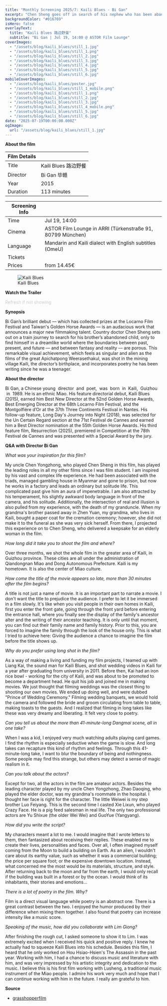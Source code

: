 ```yaml
---
title: "Monthly Screening 2025/7: Kaili Blues - Bi Gan"
excerpt: "Chen Sheng goes off in search of his nephew who has been abandoned by his father. Along the way, he encounters numerous people from his past and also those from his future."
backgroundColor: "#016769"
isHero: false
overlayText:
  title: "Kaili Blues 路边野餐"
  subtitle: "Bi Gan | Jul 19, 14:00 @ ASTOR Film Lounge"
coverImages:
  - "/assets/blog/kaili_blues/still_1.jpg"
  - "/assets/blog/kaili_blues/still_1.png"
  - "/assets/blog/kaili_blues/still_2.jpg"
  - "/assets/blog/kaili_blues/still_3.jpg"
  - "/assets/blog/kaili_blues/still_4.jpg"
  - "/assets/blog/kaili_blues/still_5.jpg"
  - "/assets/blog/kaili_blues/still_6.jpg"
mobileCoverImages:
  - "/assets/blog/kaili_blues/poster.jpg"
  - "/assets/blog/kaili_blues/still_1_mobile.png"
  - "/assets/blog/kaili_blues/still_1.png"
  - "/assets/blog/kaili_blues/still_2.jpg"
  - "/assets/blog/kaili_blues/still_3.jpg"
  - "/assets/blog/kaili_blues/still_4_mobile.png"
  - "/assets/blog/kaili_blues/still_5.jpg"
  - "/assets/blog/kaili_blues/still_6.jpg"
date: "2025-07-19T00:00:00.000Z"
ogImage:
  url: "/assets/blog/kaili_blues/still_1.jpg"
---
```


**About the film**

| Film Details |                      |
| ------------ | -------------------- |
| Title        | Kaili Blues 路边野餐 |
| Director     | Bi Gan 毕赣          |
| Year         | 2015                 |
| Duration     | 113 minutes          |

| Screening Info |                                                                                                                                                          |
| -------------- | -------------------------------------------------------------------------------------------------------------------------------------------------------- |
| Time           | Jul 19, 14:00                                                                                                                                            |
| Cinema         | ASTOR Film Lounge in ARRI (Türkenstraße 91, 80799 München)                                                                                               |
| Language       | Mandarin and Kaili dialect with English subtitles (OmeU)                                                                                                 |
| Tickets        | [<strong style="color:rgb(255, 255, 255); text-decoration: underline;">Buy online</strong>](https://www.eventim-light.com/de/a/65330d104b070869ec1cb7b8) |
| Prices         | from 14.45€                                                                                                                                              |

<figure>
  <img src="/assets/blog/kaili_blues/poster.jpg" alt="Kaili Blues" />
  <figcaption>Kaili Blues</figcaption>
</figure>

**Watch the Trailer**

<span style="color: #cccccc; font-size: 14px;">Refresh if not showing</span>

<div class="youtube-embed" data-video-id="5ZVFtE10aK4" data-title="Kaili Blues"></div>

**Synopsis**

Bi Gan’s brilliant debut — which has collected prizes at the Locarno Film Festival and Taiwan's Golden Horse Awards — is an audacious work that announces a major new filmmaking talent. Country doctor Chen Sheng sets out on a train journey to search for his brother’s abandoned child, only to find himself in a dreamlike world where the boundaries between past, present, and future — and between fantasy and reality — are porous. This remarkable visual achievement, which feels as singular and alien as the films of the great Apichatpong Weerasethakul, was shot in the mining village Kaili, the director’s birthplace, and incorporates poetry he has been writing since he was a teenager.

**About the director**

Bi Gan, a Chinese young  director  and  poet,  was  born  in  Kaili,  Guizhou  in  1989. He is an ethnic Miao. His feature directorial debut, Kaili Blues (2015), earned him Best New Director at the 52nd Golden Horse Awards, Best Emerging Director at the 68th Locarno Film Festival, and the Montgolfière d’Or at the 37th Three Continents Festival in Nantes. His follow-up feature, Long Day's Journey into Night (2018), was selected for the Un Certain Regard section at the 71st Festival de Cannes and earned him a Best Director nomination at the 55th Golden Horse Awards. His third feature film, Resurrection (2025), premiered in Competition at the 78th Festival de Cannes and was presented with a Special Award by the jury.

**Q&A with Director Bi Gan**

_What was your inspiration for this film?_

My uncle Chen Yongzhong, who played Chen Sheng in this film, has played the leading roles in all my other films since I was film student. I am inspired by his vast and complex life experience. He had been associated with the triads, managed gambling house in Myanmar and gone to prison, but now he works in a factory and leads an ordinary but solitude life. This complicated past give him an aura of impenetrable. I am also attracted by his temperament, his slightly awkward body language in front of the camera, and his solitude. Additionally, the intersection of real and illusion is also pulled from my experience, with the death of my granduncle. When my grandma's brother passed away in Zhen Yuan, my grandma, who lives in Kaili, bought a paper coat for the cremation ceremony; however, she did not make it to the funeral as she was very sick herself. From there, I projected this experience on to Chen Sheng, who delivered a keepsake for an elderly woman in the film.

_How long did it take you to shoot the film and where?_

Over three months, we shot the whole film in the greater area of Kaili, in Guizhou province. These cities are all under the administration of Qiandongnan Miao and Dong Autonomous Prefecture. Kaili is my hometown. It is also the center of Miao culture.

_How come the title of the movie appears so late, more than 30 minutes after the film begins?_

A title is not just a name of movie. It is an important part to narrate a movie. I don't want the title to prejudice the audience. I prefer to let it be immersed in a film slowly. It's like when you visit people in their own homes in Kaili, first you enter the front gate, going through the front yard before entering the entrance hall, where you finally see the display of the family's ancestor alter and the writing of their ancestor teaching. It is only until that moment, you can find out their family name and family history. Prior to this, you are forced to imagine the family through the look of the house only. This is what I tried to achieve here: Giving the audience a chance to imagine the film before the title shows up.

_Why do you prefer using long shot in the film?_

As a way of making a living and funding my film projects, I teamed up with Liang Kai, the sound man for Kaili Blues, and shot wedding videos in Kaili for a year after graduating from university in 2011. Before then, Kai had an iron rice bowl - working for the city of Kaili, and was about to be promoted to become a department head. He quit his job and joined me in making movies. We just thought that filming weddings was the closest thing to shooting our own movies. We ended up doing well, and were dubbed "Prince of Wedding Ceremony." Filming wedding banquets, we would hold the camera and followed the bride and groom circulating from table to table, making toasts to the guests. And I realized that filming in long takes like these was very dreamy and liberating. It felt very close to poetry.

_Can you tell us about the more than 41-minute-long Dangmai scene, all in one take?_

When I was a kid, I enjoyed very much watching adults playing card games. I find the rhythm is especially seductive when the game is slow. And long takes can recapture this kind of rhythm and feelings. Through this 41-minute-long take, I want to blur the boundary of being and nothingness. Some people may find this strange, but others may detect a sense of magic realism in it.

_Can you talk about the actors?_

Except for two, all the actors in the film are amateur actors. Besides the leading character played by my uncle Chen Yongzhong, Zhao Daoqing, who played the elder doctor, was my grandma's roommate in the hospital. I thought her face is right for the character. The little Weiwei is my step brother Luo Feiyang. This is the second time I casted Xie Lixun, who played Crazy Face. He is a pig feed salesman in real life. The only two professional actors are Yu Shixue (the older Wei Wei) and GuoYue (Yangyang).

_How did you write the script?_

My characters meant a lot to me. I would imagine that I wrote letters to them, then fantasized about receiving their replies. These enabled me to create their lives, personalities and faces. Over all, I often imagined myself coming from the Moon to build a building on Earth. As an alien, I wouldn't care about its earthy value, such as whether it was a commercial building; the price per square foot; or the expensive downtown location. Instead, what concerned me the most would be its materials, structure, and style. After returning back to the moon and far from the earth, I would only recall if the building was built in a forest or by the ocean. I would think of its inhabitants, their stories and emotions…

_There is a lot of poetry in the film. Why?_

Film is a direct visual language while poetry is an abstract one. There is a great contrast between the two. I enjoyed the humor produced by their difference when mixing them together. I also found that poetry can increase intensity like a music score.

_Speaking of the music, how did you collaborate with Lim Giong?_

After finishing the rough cut, I asked someone to show it to Lim. I was extremely excited when I received his quick and positive reply. I knew he actually had to squeeze Kaili Blues into his schedule. Besides this film, I heard that he only worked on Hou Hsiao-Hsien's The Assassin in the past year. Working with him, I had a chance to discuss music and literature with him, and was very impressed by his artistic integrity and dedication to the music. I believe this is his first film working with Lusheng, a traditional music instrument of the Miao people. I admire his work very much and hope that I can continue working with him in the future. I really am grateful to him.

**Source**

- [grasshopperfilm](https://grasshopperfilm.com/film/kaili-blues/)
